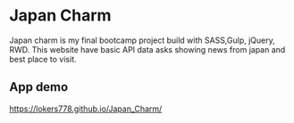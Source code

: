# Japan Charm

Japan charm is my final bootcamp project build with SASS,Gulp, jQuery, RWD. This website have basic API data asks showing news from japan and best place to visit.
 
   
## App demo
https://lokers778.github.io/Japan_Charm/
